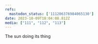 ```yaml
---
refs:
  mastodon_status: ['111206376984065130']
date: 2023-10-09T18:04:08.812Z
media: ["111", "112", "113"]
---
```


<p>The sun doing its thing </p>
